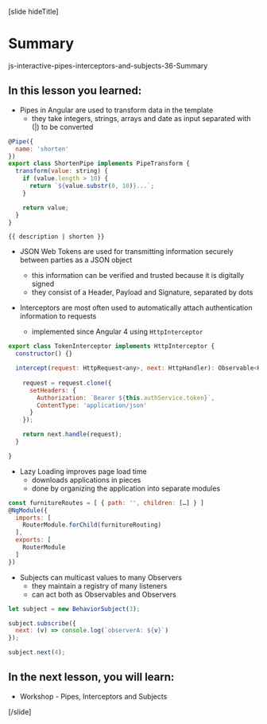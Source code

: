 [slide hideTitle]

# Summary

js-interactive-pipes-interceptors-and-subjects-36-Summary

## In this lesson you learned:

- Pipes in Angular are used to transform data in the template
  - they take integers, strings, arrays and date as input separated with \(\|\) to be converted

```js
@Pipe({
  name: 'shorten'
})
export class ShortenPipe implements PipeTransform {
  transform(value: string) {
    if (value.length > 10) {
      return `${value.substr(0, 10)}...`; 
    }

    return value;
  }
}

```

`{{ description | shorten }}`


- JSON Web Tokens are used for transmitting information securely between parties as a JSON object
  - this information can be verified and trusted because it is digitally signed
  - they consist of a Header, Payload and Signature, separated by dots

- Interceptors are most often used to automatically attach authentication information to requests
  - implemented since Angular 4 using `HttpInterceptor`

```js
export class TokenInterceptor implements HttpInterceptor {
  constructor() {}

  intercept(request: HttpRequest<any>, next: HttpHandler): Observable<HttpEvent<any>> {
 
    request = request.clone({
      setHeaders: {
        Authorization: `Bearer ${this.authService.token}`,
        ContentType: 'application/json'
      }
    });

    return next.handle(request);
  }

}

```

- Lazy Loading improves page load time
  - downloads applications in pieces
  - done by organizing the application into separate modules

```js
const furnitureRoutes = [ { path: '', children: […] } ]
@NgModule({
  imports: [
    RouterModule.forChild(furnitureRouting)
  ],
  exports: [
    RouterModule
  ]
})

```

- Subjects can multicast values to many Observers
  - they maintain a registry of many listeners
  - can act both as Observables and Observers

```js
let subject = new BehaviorSubject(3);

subject.subscribe({
  next: (v) => console.log(`observerA: ${v}`)
});

subject.next(4);

```


## In the next lesson, you will learn:

- Workshop - Pipes, Interceptors and Subjects


[/slide]
